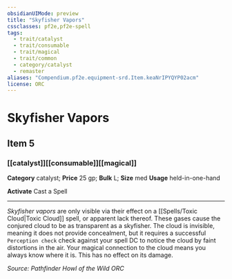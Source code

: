 ```yaml
---
obsidianUIMode: preview
title: "Skyfisher Vapors"
cssclasses: pf2e,pf2e-spell
tags:
  - trait/catalyst
  - trait/consumable
  - trait/magical
  - trait/common
  - category/catalyst
  - remaster
aliases: "Compendium.pf2e.equipment-srd.Item.keaNrIPYQYP02acm"
license: ORC
---
```

# Skyfisher Vapors
## Item 5
### [[catalyst]][[consumable]][[magical]]

**Category** catalyst; 
**Price** 25 gp; 
**Bulk** L; **Size** med
**Usage** held-in-one-hand

**Activate** Cast a Spell

* * *

_Skyfisher vapors_ are only visible via their effect on a [[Spells/Toxic Cloud|Toxic Cloud]] spell, or apparent lack thereof. These gases cause the conjured cloud to be as transparent as a skyfisher. The cloud is invisible, meaning it does not provide concealment, but it requires a successful `Perception check` check against your spell DC to notice the cloud by faint distortions in the air. Your magical connection to the cloud means you always know where it is. This has no effect on its damage.

*Source: Pathfinder Howl of the Wild*
*ORC*
